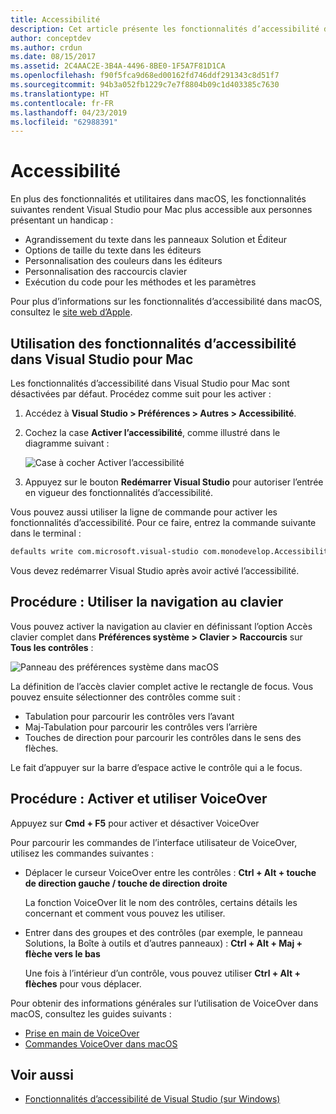 ```yaml
---
title: Accessibilité
description: Cet article présente les fonctionnalités d’accessibilité dans Visual Studio pour Mac et explique comment les activer.
author: conceptdev
ms.author: crdun
ms.date: 08/15/2017
ms.assetid: 2C4AAC2E-3B4A-4496-8BE0-1F5A7F81D1CA
ms.openlocfilehash: f90f5fca9d68ed00162fd746ddf291343c8d51f7
ms.sourcegitcommit: 94b3a052fb1229c7e7f8804b09c1d403385c7630
ms.translationtype: HT
ms.contentlocale: fr-FR
ms.lasthandoff: 04/23/2019
ms.locfileid: "62988391"
---
```

# <a name="accessibility"></a>Accessibilité

En plus des fonctionnalités et utilitaires dans macOS, les fonctionnalités suivantes rendent Visual Studio pour Mac plus accessible aux personnes présentant un handicap :

- Agrandissement du texte dans les panneaux Solution et Éditeur
- Options de taille du texte dans les éditeurs
- Personnalisation des couleurs dans les éditeurs
- Personnalisation des raccourcis clavier
- Exécution du code pour les méthodes et les paramètres

Pour plus d’informations sur les fonctionnalités d’accessibilité dans macOS, consultez le [site web d’Apple](https://www.apple.com/accessibility/mac/).

## <a name="using-accessibility-features-in-visual-studio-for-mac"></a>Utilisation des fonctionnalités d’accessibilité dans Visual Studio pour Mac

Les fonctionnalités d’accessibilité dans Visual Studio pour Mac sont désactivées par défaut. Procédez comme suit pour les activer :

1. Accédez à **Visual Studio > Préférences > Autres > Accessibilité**.

2. Cochez la case **Activer l’accessibilité**, comme illustré dans le diagramme suivant :

    ![Case à cocher Activer l’accessibilité](media/accessibility-image1.png)

3. Appuyez sur le bouton **Redémarrer Visual Studio** pour autoriser l’entrée en vigueur des fonctionnalités d’accessibilité.

Vous pouvez aussi utiliser la ligne de commande pour activer les fonctionnalités d’accessibilité. Pour ce faire, entrez la commande suivante dans le terminal :

```bash
defaults write com.microsoft.visual-studio com.monodevelop.AccessibilityEnabled 1
```

Vous devez redémarrer Visual Studio après avoir activé l’accessibilité.

## <a name="how-to-use-keyboard-navigation"></a>Procédure : Utiliser la navigation au clavier

Vous pouvez activer la navigation au clavier en définissant l’option Accès clavier complet dans **Préférences système > Clavier > Raccourcis** sur **Tous les contrôles** :

![Panneau des préférences système dans macOS](media/accessibility-image2.png)

La définition de l’accès clavier complet active le rectangle de focus. Vous pouvez ensuite sélectionner des contrôles comme suit :

- Tabulation pour parcourir les contrôles vers l’avant
- Maj-Tabulation pour parcourir les contrôles vers l’arrière
- Touches de direction pour parcourir les contrôles dans le sens des flèches.

Le fait d’appuyer sur la barre d’espace active le contrôle qui a le focus.

## <a name="how-to-enable-and-use-voice-over"></a>Procédure : Activer et utiliser VoiceOver

Appuyez sur **Cmd + F5** pour activer et désactiver VoiceOver

Pour parcourir les commandes de l’interface utilisateur de VoiceOver, utilisez les commandes suivantes :

- Déplacer le curseur VoiceOver entre les contrôles : **Ctrl + Alt + touche de direction gauche / touche de direction droite**

   La fonction VoiceOver lit le nom des contrôles, certains détails les concernant et comment vous pouvez les utiliser.

- Entrer dans des groupes et des contrôles (par exemple, le panneau Solutions, la Boîte à outils et d’autres panneaux) : **Ctrl + Alt + Maj + flèche vers le bas**

   Une fois à l’intérieur d’un contrôle, vous pouvez utiliser **Ctrl + Alt + flèches** pour vous déplacer.

Pour obtenir des informations générales sur l’utilisation de VoiceOver dans macOS, consultez les guides suivants :

- [Prise en main de VoiceOver](https://help.apple.com/voiceover/info/guide/10.12/)
- [Commandes VoiceOver dans macOS](http://lab.dotjay.com/notes/voiceover-commands/)

## <a name="see-also"></a>Voir aussi

- [Fonctionnalités d’accessibilité de Visual Studio (sur Windows)](/visualstudio/ide/reference/accessibility-features-of-visual-studio)